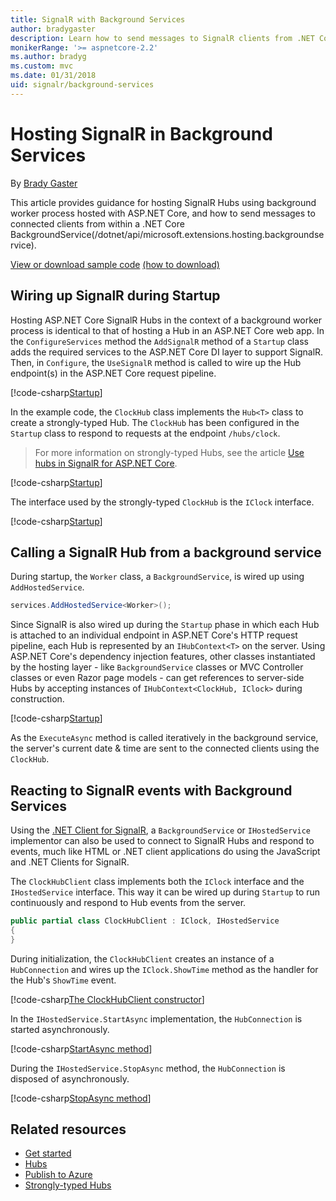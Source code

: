 ```yaml
---
title: SignalR with Background Services
author: bradygaster
description: Learn how to send messages to SignalR clients from .NET Core BackgroundService classes.
monikerRange: '>= aspnetcore-2.2'
ms.author: bradyg
ms.custom: mvc
ms.date: 01/31/2018
uid: signalr/background-services
---
```

# Hosting SignalR in Background Services

By [Brady Gaster](https://twitter.com/bradygaster)

This article provides guidance for hosting SignalR Hubs using background worker process hosted with ASP.NET Core, and how to send messages to connected clients from within a .NET Core BackgroundService(/dotnet/api/microsoft.extensions.hosting.backgroundservice).

[View or download sample code](https://github.com/aspnet/Docs/tree/master/aspnetcore/signalr/background-services/sample/) [(how to download)](xref:index#how-to-download-a-sample)

## Wiring up SignalR during Startup

Hosting ASP.NET Core SignalR Hubs in the context of a background worker process is identical to that of hosting a Hub in an ASP.NET Core web app. In the `ConfigureServices` method the `AddSignalR` method of a `Startup` class adds the required services to the ASP.NET Core DI layer to support SignalR. Then, in `Configure`, the `UseSignalR` method is called to wire up the Hub endpoint(s) in the ASP.NET Core request pipeline.

[!code-csharp[Startup](background-service/sample/Server/Startup.cs?name=Startup)]

In the example code, the `ClockHub` class implements the `Hub<T>` class to create a strongly-typed Hub. The `ClockHub` has been configured in the `Startup` class to respond to requests at the endpoint `/hubs/clock`.

> For more information on strongly-typed Hubs, see the article [Use hubs in SignalR for ASP.NET Core](/aspnet/core/signalr/hubs?view=aspnetcore-2.2#strongly-typed-hubs).

[!code-csharp[Startup](background-service/sample/Server/ClockHub.cs?name=ClockHub)]

The interface used by the strongly-typed `ClockHub` is the `IClock` interface.

[!code-csharp[Startup](background-service/sample/HubServiceInterfaces/IClock.cs?name=IClock)]

## Calling a SignalR Hub from a background service

During startup, the `Worker` class, a `BackgroundService`, is wired up using `AddHostedService`.

```csharp
services.AddHostedService<Worker>();
```

Since SignalR is also wired up during the `Startup` phase in which each Hub is attached to an individual endpoint in ASP.NET Core's HTTP request pipeline, each Hub is represented by an `IHubContext<T>` on the server. Using ASP.NET Core's dependency injection features, other classes instantiated by the hosting layer - like `BackgroundService` classes or MVC Controller classes or even Razor page models - can get references to server-side Hubs by accepting instances of  `IHubContext<ClockHub, IClock>` during construction.

[!code-csharp[Startup](background-service/sample/Server/Worker.cs?name=Worker)]

As the `ExecuteAsync` method is called iteratively in the background service, the server's current date & time are sent to the connected clients using the `ClockHub`.

## Reacting to SignalR events with Background Services

Using the [.NET Client for SignalR](/aspnet/core/signalr/dotnet-client), a `BackgroundService` or `IHostedService` implementor can also be used to connect to SignalR Hubs and respond to events, much like HTML or .NET client applications do using the JavaScript and .NET Clients for SignalR.

The `ClockHubClient` class implements both the `IClock` interface and the `IHostedService` interface. This way it can be wired up during `Startup` to run continuously and respond to Hub events from the server. 

```csharp
public partial class ClockHubClient : IClock, IHostedService
{
}
```

During initialization, the `ClockHubClient` creates an instance of a `HubConnection` and wires up the `IClock.ShowTime` method as the handler for the Hub's `ShowTime` event.

[!code-csharp[The ClockHubClient constructor](background-service/sample/Clients.ConsoleTwo/ClockHubClient.cs?name=ClockHubClientCtor)]

In the `IHostedService.StartAsync` implementation, the `HubConnection` is started asynchronously.

[!code-csharp[StartAsync method](background-service/sample/Clients.ConsoleTwo/ClockHubClient.cs?name=StartAsync)]

During the `IHostedService.StopAsync` method, the `HubConnection` is disposed of asynchronously.

[!code-csharp[StopAsync method](background-service/sample/Clients.ConsoleTwo/ClockHubClient.cs?name=StopAsync)]

## Related resources

* [Get started](xref:tutorials/signalr)
* [Hubs](xref:signalr/hubs)
* [Publish to Azure](xref:signalr/publish-to-azure-web-app)
* [Strongly-typed Hubs](/aspnet/core/signalr/hubs?view=aspnetcore-2.2#strongly-typed-hubs)